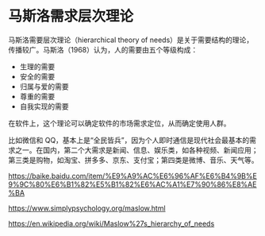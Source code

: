 
# 马斯洛需求层次理论

马斯洛需要层次理论（hierarchical theory of needs）是关于需要结构的理论，传播较广。马斯洛（1968）认为，人的需要由五个等级构成：
- 生理的需要
- 安全的需要
- 归属与爱的需要
- 尊重的需要
- 自我实现的需要

在软件上，这个理论可以确定软件的市场需求定位，从而确定使用人群。

比如微信和 QQ，基本上是“全民皆兵”，因为个人即时通信是现代社会最基本的需求之一。在国内，第二个大需求是新闻、信息、娱乐类，如各种视频、新闻应用；第三类是购物，如淘宝、拼多多、京东、支付宝；第四类是微博、音乐、天气等。






https://baike.baidu.com/item/%E9%A9%AC%E6%96%AF%E6%B4%9B%E9%9C%80%E6%B1%82%E5%B1%82%E6%AC%A1%E7%90%86%E8%AE%BA


https://www.simplypsychology.org/maslow.html

https://en.wikipedia.org/wiki/Maslow%27s_hierarchy_of_needs
